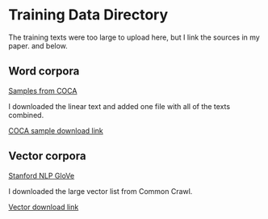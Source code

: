 # Training Data Directory

The training texts were too large to upload here, but I link the sources in my paper. and below.

## Word corpora

[Samples from COCA](https://www.corpusdata.org/formats.asp)

I downloaded the linear text and added one file with all of the texts combined.

[COCA sample download link](https://www.corpusdata.org/coca/samples/coca-samples-text.zip)


## Vector corpora

[Stanford NLP GloVe](https://github.com/stanfordnlp/GloVe)

I downloaded the large vector list from Common Crawl.

[Vector download link](https://huggingface.co/stanfordnlp/glove/resolve/main/glove.840B.300d.zip)
